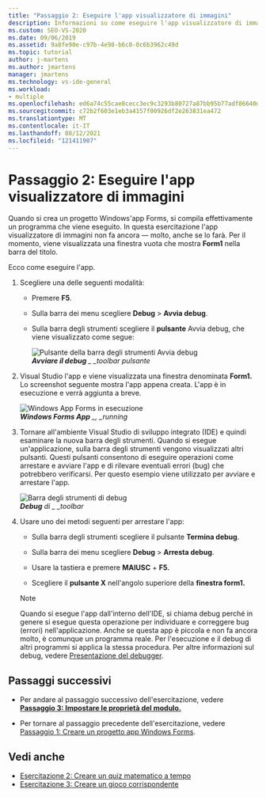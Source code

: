 ```yaml
---
title: "Passaggio 2: Eseguire l'app visualizzatore di immagini"
description: Informazioni su come eseguire l'app visualizzatore di immagini.
ms.custom: SEO-VS-2020
ms.date: 09/06/2019
ms.assetid: 9a8fe90e-c97b-4e98-b6c8-0c6b3962c49d
ms.topic: tutorial
author: j-martens
ms.author: jmartens
manager: jmartens
ms.technology: vs-ide-general
ms.workload:
- multiple
ms.openlocfilehash: ed6a74c55cae8cecc3ec9c3293b80727a87bb95b77adf86640dcccc75f95c4ba
ms.sourcegitcommit: c72b2f603e1eb3a4157f00926df2e263831ea472
ms.translationtype: MT
ms.contentlocale: it-IT
ms.lasthandoff: 08/12/2021
ms.locfileid: "121411907"
---
```

# <a name="step-2-run-your-picture-viewer-app"></a>Passaggio 2: Eseguire l'app visualizzatore di immagini

Quando si crea un progetto Windows'app Forms, si compila effettivamente un programma che viene eseguito. In questa esercitazione l'app visualizzatore di immagini non fa ancora &mdash; molto, anche se lo farà. Per il momento, viene visualizzata una finestra vuota che mostra **Form1** nella barra del titolo.

Ecco come eseguire l'app. 

1. Scegliere una delle seguenti modalità:

    - Premere **F5**.

    - Sulla barra dei menu scegliere **Debug**  >  **Avvia debug**.

    - Sulla barra degli strumenti scegliere il **pulsante** Avvia debug, che viene visualizzato come segue:

      ![Pulsante della barra degli strumenti Avvia debug](../ide/media/express_icondebug.png)<br>
      ***Avviare il debug** _ _toolbar pulsante*

1. Visual Studio l'app e viene visualizzata una finestra denominata **Form1.** Lo screenshot seguente mostra l'app appena creata. L'app è in esecuzione e verrà aggiunta a breve.

     ![Windows App Forms in esecuzione](../ide/media/express_firstrun.png)<br>
***Windows Forms App** _, _running*

1. Tornare all'ambiente Visual Studio di sviluppo integrato (IDE) e quindi esaminare la nuova barra degli strumenti. Quando si esegue un'applicazione, sulla barra degli strumenti vengono visualizzati altri pulsanti. Questi pulsanti consentono di eseguire operazioni come arrestare e avviare l'app e di rilevare eventuali errori (bug) che potrebbero verificarsi. Per questo esempio viene utilizzato per avviare e arrestare l'app.

     ![Barra degli strumenti di debug](../ide/media/express_debugtoolbar.png)<br>
***Debug** di _ _toolbar*

1. Usare uno dei metodi seguenti per arrestare l'app:

    - Sulla barra degli strumenti scegliere il pulsante **Termina debug**.

    - Sulla barra dei menu scegliere **Debug**  >  **Arresta debug**.

    - Usare la tastiera e premere **MAIUSC** + **F5.**

    - Scegliere il **pulsante X** nell'angolo superiore della **finestra form1.**

    > [!NOTE]
    > Quando si esegue l'app dall'interno dell'IDE, si chiama debug perché in genere si esegue questa operazione per individuare e correggere bug (errori) nell'applicazione. Anche se questa app è piccola e non fa ancora molto, è comunque un programma reale. Per l'esecuzione e il debug di altri programmi si applica la stessa procedura. Per altre informazioni sul debug, vedere [Presentazione del debugger](../debugger/debugger-feature-tour.md).

## <a name="next-steps"></a>Passaggi successivi

* Per andare al passaggio successivo dell'esercitazione, vedere **[Passaggio 3: Impostare le proprietà del modulo.](../ide/step-3-set-your-form-properties.md)**

* Per tornare al passaggio precedente dell'esercitazione, vedere [Passaggio 1: Creare un progetto app Windows Forms](../ide/step-1-create-a-windows-forms-application-project.md).

## <a name="see-also"></a>Vedi anche

* [Esercitazione 2: Creare un quiz matematico a tempo](tutorial-2-create-a-timed-math-quiz.md)
* [Esercitazione 3: Creare un gioco corrispondente](tutorial-3-create-a-matching-game.md)
